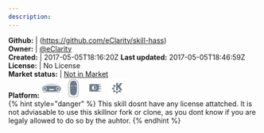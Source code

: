 ```yaml
---
description: 
---
```



**Github:** | (https://github.com/eClarity/skill-hass)  
**Owner:** | [@eClarity](https://github.com/eClarity)  
**Created:** | 2017-05-05T18:16:20Z  **Last updated:** 2017-05-05T18:46:59Z  
**License:** | No License  
**Market status:** | [Not in Market](https://market.mycroft.ai/skill/)  
**Platform:**   ![](.gitbook/assets/mark-1-icon.png)  ![](.gitbook/assets/mark-2-icon.png)  ![](.gitbook/assets/picroft-icon.png)  ![](.gitbook/assets/kde.png)   
{% hint style="danger" %}
This skill dosnt have any license attatched. It is not adviasable to use this skillnor fork or clone, as you dont know if you are legaly allowed to do so by the auhtor.
{% endhint %}
